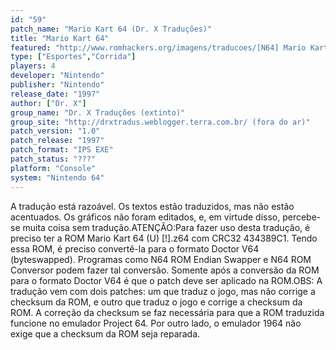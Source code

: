 ```yaml
---
id: "59"
patch_name: "Mario Kart 64 (Dr. X Traduções)"
title: "Mario Kart 64"
featured: "http://www.romhackers.org/imagens/traducoes/[N64] Mario Kart 64 - Dr. X - 1.jpg"
type: ["Esportes","Corrida"]
players: 4
developer: "Nintendo"
publisher: "Nintendo"
release_date: "1997"
author: ["Dr. X"]
group_name: "Dr. X Traduções (extinto)"
group_site: "http://drxtradus.weblogger.terra.com.br/ (fora do ar)"
patch_version: "1.0"
patch_release: "1997"
patch_format: "IPS EXE"
patch_status: "???"
platform: "Console"
system: "Nintendo 64"
---
```


A tradução está razoável. Os textos estão traduzidos, mas não estão acentuados. Os gráficos não foram editados, e, em virtude disso, percebe-se muita coisa sem tradução.ATENÇÃO:Para fazer uso desta tradução, é preciso ter a ROM Mario Kart 64 (U) [!].z64 com CRC32 434389C1. Tendo essa ROM, é preciso convertê-la para o formato Doctor V64 (byteswapped). Programas como N64 ROM Endian Swapper e N64 ROM Conversor podem fazer tal conversão. Somente após a conversão da ROM para o formato Doctor V64 é que o patch deve ser aplicado na ROM.OBS: A tradução vem com dois patches: um que traduz o jogo, mas não corrige a checksum da ROM, e outro que traduz o jogo e corrige a checksum da ROM. A correção da checksum se faz necessária para que a ROM traduzida funcione no emulador Project 64. Por outro lado, o emulador 1964 não exige que a checksum da ROM seja reparada.